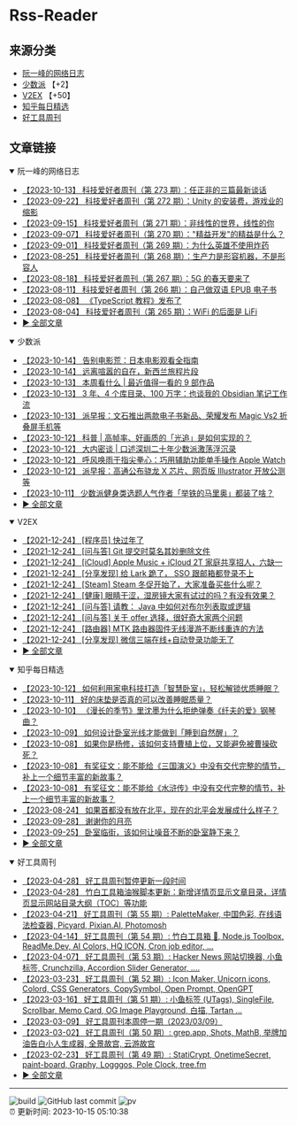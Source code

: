 # Rss-Reader

## 来源分类

* [阮一峰的网络日志](#阮一峰的网络日志)
* [少数派](#少数派) 【+2】
* [V2EX](#V2EX) 【+50】
* [知乎每日精选](#知乎每日精选)
* [好工具周刊](#好工具周刊)

## 文章链接

<details open>
    <summary id="阮一峰的网络日志">
     阮一峰的网络日志
    </summary>


* [【2023-10-13】 科技爱好者周刊（第 273 期）：任正非的三篇最新谈话](http://www.ruanyifeng.com/blog/2023/10/weekly-issue-273.html)
* [【2023-09-22】 科技爱好者周刊（第 272 期）：Unity 的安装费，游戏业的缩影](http://www.ruanyifeng.com/blog/2023/09/weekly-issue-272.html)
* [【2023-09-15】 科技爱好者周刊（第 271 期）：非线性的世界，线性的你](http://www.ruanyifeng.com/blog/2023/09/weekly-issue-271.html)
* [【2023-09-07】 科技爱好者周刊（第 270 期）："精益开发"的精益是什么？](http://www.ruanyifeng.com/blog/2023/09/weekly-issue-270.html)
* [【2023-09-01】 科技爱好者周刊（第 269 期）：为什么英雄不使用炸药](http://www.ruanyifeng.com/blog/2023/09/weekly-issue-269.html)
* [【2023-08-25】 科技爱好者周刊（第 268 期）：生产力是形容机器，不是形容人](http://www.ruanyifeng.com/blog/2023/08/weekly-issue-268.html)
* [【2023-08-18】 科技爱好者周刊（第 267 期）：5G 的春天要来了](http://www.ruanyifeng.com/blog/2023/08/weekly-issue-267.html)
* [【2023-08-11】 科技爱好者周刊（第 266 期）：自己做双语 EPUB 电子书](http://www.ruanyifeng.com/blog/2023/08/weekly-issue-266.html)
* [【2023-08-08】 《TypeScript 教程》发布了](http://www.ruanyifeng.com/blog/2023/08/typescript-tutorial.html)
* [【2023-08-04】 科技爱好者周刊（第 265 期）：WiFi 的后面是 LiFi](http://www.ruanyifeng.com/blog/2023/08/weekly-issue-265.html)
* [:arrow_forward: 全部文章](data/阮一峰的网络日志.md)
</details>

<details open>
    <summary id="少数派">
     少数派
    </summary>


* [【2023-10-14】 告别电影荒：日本电影观看全指南](https://sspai.com/post/83412)
* [【2023-10-14】 远离喧嚣的自在，新西兰旅程片段](https://sspai.com/post/83411)
* [【2023-10-13】 本周看什么 | 最近值得一看的 9 部作品](https://sspai.com/post/83550)
* [【2023-10-13】 3 年、4 个库目录、100 万字：也谈我的 Obsidian 笔记工作流](https://sspai.com/post/83042)
* [【2023-10-13】 派早报：文石推出两款电子书新品、荣耀发布 Magic Vs2 折叠屏手机等](https://sspai.com/post/83533)
* [【2023-10-12】 科普 | 高帧率、好画质的「光追」是如何实现的？](https://sspai.com/post/83522)
* [【2023-10-12】 大内密谈 | 口述深圳二十年少数派激荡浮沉录](https://sspai.com/post/83516)
* [【2023-10-12】 呼风唤雨于指尖拳心：巧用辅助功能单手操作 Apple Watch](https://sspai.com/prime/story/apple-watch-a11y)
* [【2023-10-12】 派早报：高通公布骁龙 X 芯片、网页版 Illustrator 开放公测等](https://sspai.com/post/83511)
* [【2023-10-11】 少数派健身类选题人气作者「举铁的马里奥」都装了啥？](https://sspai.com/prime/story/zhuanglesha-231011)
* [:arrow_forward: 全部文章](data/少数派.md)
</details>

<details open>
    <summary id="V2EX">
     V2EX
    </summary>


* [【2021-12-24】 [程序员] 快过年了](https://www.v2ex.com/t/824201)
* [【2021-12-24】 [问与答] Git 提交时莫名其妙删除文件](https://www.v2ex.com/t/824200)
* [【2021-12-24】 [iCloud] Apple Music + iCloud 2T 家庭共享招人，六缺一](https://www.v2ex.com/t/824199)
* [【2021-12-24】 [分享发现] 给 Lark 跪了， SSO 跟邮箱都登录不上](https://www.v2ex.com/t/824198)
* [【2021-12-24】 [Steam] Steam 冬促开始了，大家准备买些什么呢？](https://www.v2ex.com/t/824197)
* [【2021-12-24】 [健康] 眼睛干涩，湿房镜大家有试过的吗？有没有效果？](https://www.v2ex.com/t/824196)
* [【2021-12-24】 [问与答] 请教： Java 中如何对布尔列表取或逻辑](https://www.v2ex.com/t/824194)
* [【2021-12-24】 [问与答] 关于 offer 选择，很好奇大家两个问题](https://www.v2ex.com/t/824192)
* [【2021-12-24】 [路由器] MTK 路由器固件无线漫游不断线重连的方法](https://www.v2ex.com/t/824191)
* [【2021-12-24】 [分享发现] 微信三端在线+自动登录功能无了](https://www.v2ex.com/t/824190)
* [:arrow_forward: 全部文章](data/V2EX.md)
</details>

<details open>
    <summary id="知乎每日精选">
     知乎每日精选
    </summary>


* [【2023-10-12】 如何利用家电科技打造「智慧卧室」，轻松解锁优质睡眠？](http://www.zhihu.com/question/622756019/answer/3246588288?utm_campaign=rss&utm_medium=rss&utm_source=rss&utm_content=title)
* [【2023-10-11】 好的床垫是否真的可以改善睡眠质量？](http://www.zhihu.com/question/622755882/answer/3244710657?utm_campaign=rss&utm_medium=rss&utm_source=rss&utm_content=title)
* [【2023-10-10】 《漫长的季节》里沈墨为什么拒绝弹奏《纤夫的爱》钢琴曲？](http://www.zhihu.com/question/600523934/answer/3029686901?utm_campaign=rss&utm_medium=rss&utm_source=rss&utm_content=title)
* [【2023-10-09】 如何设计卧室光线才能做到「睡到自然醒」？](http://www.zhihu.com/question/621663649/answer/3242393655?utm_campaign=rss&utm_medium=rss&utm_source=rss&utm_content=title)
* [【2023-10-08】 如果你是杨修，该如何支持曹植上位，又能避免被曹操砍死？](http://www.zhihu.com/question/622910466/answer/3224915374?utm_campaign=rss&utm_medium=rss&utm_source=rss&utm_content=title)
* [【2023-10-08】 有奖征文：能不能给《三国演义》中没有交代完整的情节，补上一个细节丰富的新故事？](http://www.zhihu.com/question/622912013/answer/3219210043?utm_campaign=rss&utm_medium=rss&utm_source=rss&utm_content=title)
* [【2023-10-08】 有奖征文：能不能给《水浒传》中没有交代完整的情节，补上一个细节丰富的新故事？](http://www.zhihu.com/question/622912275/answer/3229145079?utm_campaign=rss&utm_medium=rss&utm_source=rss&utm_content=title)
* [【2023-08-24】 如果首都没有放在北平，现在的北平会发展成什么样子？](http://www.zhihu.com/question/21845841/answer/2905302344?utm_campaign=rss&utm_medium=rss&utm_source=rss&utm_content=title)
* [【2023-09-28】 谢谢你的月亮](http://zhuanlan.zhihu.com/p/658742880?utm_campaign=rss&utm_medium=rss&utm_source=rss&utm_content=title)
* [【2023-09-25】 卧室临街，该如何让噪音不断的卧室静下来？](http://www.zhihu.com/question/622746873/answer/3225801905?utm_campaign=rss&utm_medium=rss&utm_source=rss&utm_content=title)
* [:arrow_forward: 全部文章](data/知乎每日精选.md)
</details>

<details open>
    <summary id="好工具周刊">
     好工具周刊
    </summary>


* [【2023-04-28】 好工具周刊暂停更新一段时间](https://bestxtools.zhubai.love/posts/2263527393547292672)
* [【2023-04-28】 竹白工具箱油猴脚本更新：新增详情页显示文章目录，详情页显示网站目录大纲（TOC）等功能](https://bestxtools.zhubai.love/posts/2263527393547292672)
* [【2023-04-21】 好工具周刊（第 55 期）: PaletteMaker, 中国色彩, 在线语法检查器, Picyard, Pixian.AI, Photomosh](https://bestxtools.zhubai.love/posts/2260993907208835072)
* [【2023-04-14】 好工具周刊（第 54 期）: 竹白工具箱 🧰, Node.js Toolbox, ReadMe.Dev, AI Colors, HQ ICON, Cron job editor, ...](https://bestxtools.zhubai.love/posts/2258541502231805952)
* [【2023-04-07】 好工具周刊（第 53 期）: Hacker News 网站切换器, 小鱼标签, Crunchzilla, Accordion Slider Generator, ....](https://bestxtools.zhubai.love/posts/2255931383602020352)
* [【2023-03-23】 好工具周刊（第 52 期）: Icon Maker, Unicorn icons, Colord, CSS Generators, CopySymbol, Open Prompt, OpenGPT](https://bestxtools.zhubai.love/posts/2250649351762280448)
* [【2023-03-16】 好工具周刊（第 51 期）: 小鱼标签 (UTags), SingleFile, Scrollbar, Memo Card, OG Image Playground, 白描, Tartan ...](https://bestxtools.zhubai.love/posts/2248101999973670912)
* [【2023-03-09】 好工具周刊本周停一期（2023/03/09）](https://bestxtools.zhubai.love/posts/2245516916011892736)
* [【2023-03-02】 好工具周刊（第 50 期）: grep.app, Shots, MathB, 举牌加油告白小人生成器, 全景故宫, 云游故宫](https://bestxtools.zhubai.love/posts/2243018555094687744)
* [【2023-02-23】 好工具周刊（第 49 期）: StatiCrypt, OnetimeSecret, paint-board, Graphy, Logggos, Pole Clock, tree.fm](https://bestxtools.zhubai.love/posts/2240480765706440704)
* [:arrow_forward: 全部文章](data/好工具周刊.md)
</details>


---

![build](https://github.com/LikaiLee/rss-reader/workflows/rss%20reader/badge.svg)
![GitHub last commit](https://img.shields.io/github/last-commit/likailee/rss-reader)
![pv](https://pageview.vercel.app/?github_user=likailee) <br>
:alarm_clock: 更新时间: 2023-10-15 05:10:38